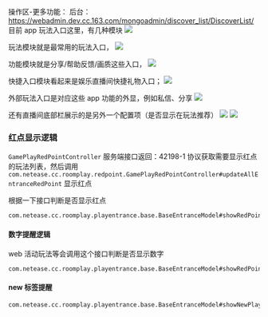 操作区-更多功能：
后台：
https://webadmin.dev.cc.163.com/mongoadmin/discover_list/DiscoverList/
目前 app 玩法入口这里，有几种模块
![](assets/Pasted%20image%2020240530163736.png)

玩法模块就是最常用的玩法入口，
![](assets/Pasted%20image%2020240530163754.png)

功能模块就是分享/帮助反馈/画质这些入口，
![](assets/Pasted%20image%2020240530163804.png)


快捷入口模块看起来是娱乐直播间快捷礼物入口；
![](assets/Pasted%20image%2020240530163813.png)


外部玩法入口是对应这些 app 功能的外显，例如私信、分享
![](assets/Pasted%20image%2020240530163827.png)


还有直播间底部栏展示的是另外一个配置项（是否显示在玩法推荐）
![](assets/Pasted%20image%2020240530163839.png)
![](assets/Pasted%20image%2020240530163853.png)



### 红点显示逻辑
`GamePlayRedPointController`
服务端接口返回：42198-1 协议获取需要显示红点的玩法列表，然后调用 `com.netease.cc.roomplay.redpoint.GamePlayRedPointController#updateAllEntranceRedPoint` 显示红点

根据一下接口判断是否显示红点
```
com.netease.cc.roomplay.playentrance.base.BaseEntranceModel#showRedPoint
```


#### 数字提醒逻辑
web 活动玩法等会调用这个接口判断是否显示数字
```
com.netease.cc.roomplay.playentrance.base.BaseEntranceModel#showRedPointNum
```


#### new 标签提醒
```
com.netease.cc.roomplay.playentrance.base.BaseEntranceModel#showNewPlayImage
```



